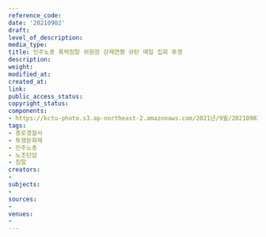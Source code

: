 ```yaml
---
reference_code: 
date: '20210902'
draft: 
level_of_description: 
media_type: 
title: 민주노총 폭력침탈 위원장 강제연행 규탄 매일 집회 투쟁
description: 
weight: 
modified_at: 
created_at: 
link: 
public_access_status: 
copyright_status: 
components:
- https://kctu-photo.s3.ap-northeast-2.amazonaws.com/2021년/9월/20210902-민주노총+폭력침탈+위원장+강제연행+규탄+매일+집회+투쟁_종로경찰서_투쟁문화제_민주노총_노조탄압_침탈/_1D21364.jpg
tags:
- 종로경찰서
- 투쟁문화제
- 민주노총
- 노조탄압
- 침탈
creators:
- 
subjects:
- 
sources:
- 
venues:
- 
---
```

